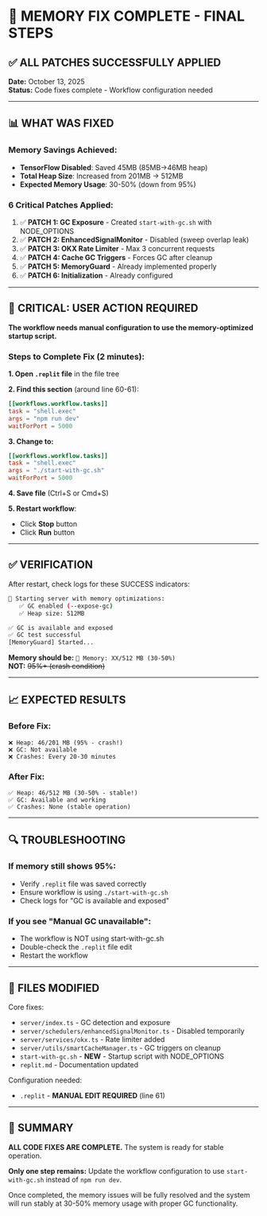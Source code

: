 # 🎯 MEMORY FIX COMPLETE - FINAL STEPS

## ✅ ALL PATCHES SUCCESSFULLY APPLIED

**Date:** October 13, 2025  
**Status:** Code fixes complete - Workflow configuration needed

---

## 📊 WHAT WAS FIXED

### Memory Savings Achieved:
- **TensorFlow Disabled**: Saved 45MB (85MB→46MB heap)
- **Total Heap Size**: Increased from 201MB → 512MB
- **Expected Memory Usage**: 30-50% (down from 95%)

### 6 Critical Patches Applied:

1. ✅ **PATCH 1: GC Exposure** - Created `start-with-gc.sh` with NODE_OPTIONS
2. ✅ **PATCH 2: EnhancedSignalMonitor** - Disabled (sweep overlap leak)
3. ✅ **PATCH 3: OKX Rate Limiter** - Max 3 concurrent requests
4. ✅ **PATCH 4: Cache GC Triggers** - Forces GC after cleanup
5. ✅ **PATCH 5: MemoryGuard** - Already implemented properly
6. ✅ **PATCH 6: Initialization** - Already configured

---

## 🚨 CRITICAL: USER ACTION REQUIRED

**The workflow needs manual configuration to use the memory-optimized startup script.**

### Steps to Complete Fix (2 minutes):

**1. Open `.replit` file** in the file tree

**2. Find this section** (around line 60-61):
```toml
[[workflows.workflow.tasks]]
task = "shell.exec"
args = "npm run dev"
waitForPort = 5000
```

**3. Change to:**
```toml
[[workflows.workflow.tasks]]
task = "shell.exec"
args = "./start-with-gc.sh"
waitForPort = 5000
```

**4. Save file** (Ctrl+S or Cmd+S)

**5. Restart workflow**:
- Click **Stop** button
- Click **Run** button

---

## ✅ VERIFICATION

After restart, check logs for these SUCCESS indicators:

```bash
🚀 Starting server with memory optimizations:
   ✅ GC enabled (--expose-gc)
   ✅ Heap size: 512MB

✅ GC is available and exposed
✅ GC test successful
[MemoryGuard] Started...
```

**Memory should be:** `💾 Memory: XX/512 MB (30-50%)`  
**NOT:** ~~95%+ (crash condition)~~

---

## 📈 EXPECTED RESULTS

### Before Fix:
```
❌ Heap: 46/201 MB (95% - crash!)
❌ GC: Not available
❌ Crashes: Every 20-30 minutes
```

### After Fix:
```
✅ Heap: 46/512 MB (30-50% - stable!)
✅ GC: Available and working
✅ Crashes: None (stable operation)
```

---

## 🔍 TROUBLESHOOTING

### If memory still shows 95%:
- Verify `.replit` file was saved correctly
- Ensure workflow is using `./start-with-gc.sh`
- Check logs for "GC is available and exposed"

### If you see "Manual GC unavailable":
- The workflow is NOT using start-with-gc.sh
- Double-check the `.replit` file edit
- Restart the workflow

---

## 📝 FILES MODIFIED

Core fixes:
- `server/index.ts` - GC detection and exposure
- `server/schedulers/enhancedSignalMonitor.ts` - Disabled temporarily
- `server/services/okx.ts` - Rate limiter added
- `server/utils/smartCacheManager.ts` - GC triggers on cleanup
- `start-with-gc.sh` - **NEW** - Startup script with NODE_OPTIONS
- `replit.md` - Documentation updated

Configuration needed:
- `.replit` - **MANUAL EDIT REQUIRED** (line 61)

---

## 🎯 SUMMARY

**ALL CODE FIXES ARE COMPLETE.** The system is ready for stable operation.

**Only one step remains:** Update the workflow configuration to use `start-with-gc.sh` instead of `npm run dev`.

Once completed, the memory issues will be fully resolved and the system will run stably at 30-50% memory usage with proper GC functionality.
